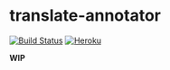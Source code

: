 # translate-annotator

[![Build Status][travis-image]][travis-url]
[![Heroku][heroku-image]][heroku-url]

**WIP**

[travis-image]: http://img.shields.io/travis/sugarshin/translate-annotator/master.svg?branch=master
[travis-url]: https://travis-ci.org/sugarshin/translate-annotator
[heroku-image]: http://heroku-badge.herokuapp.com/?app=translate-annotator&style=flat
[heroku-url]: http://translate-annotator.herokuapp.com
